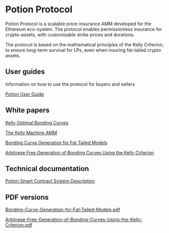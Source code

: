 # Potion Protocol

Potion Protocol is a scalable price-insurance AMM developed for the Ethereum eco-system. The protocol enables permissionless insurance for crypto-assets, with customisable strike prices and durations. 

The protocol is based on the mathematical principles of the Kelly Criterion, to ensure long-term survival for LPs, even when insuring fat-tailed crypto assets.

## User guides

Information on how to use the protocol for buyers and sellers

[Potion User Guide](Potion%20Pro%20d5a66/Potion%20Use%20ae014.md)

## White papers

[Kelly Optimal Bonding Curves](Potion%20Pro%20d5a66/Kelly%20Opti%20fe19e.md)

[The Kelly Machine AMM ](Potion%20Pro%20d5a66/The%20Kelly%20%206d196.md)

[Bonding Curve Generation for Fat Tailed Models](Potion%20Pro%20d5a66/Bonding%20Cu%20c6293.md)

[Arbitrage Free Generation of Bonding Curves Using the Kelly Criterion](Potion%20Pro%20d5a66/Arbitrage%20%2096038.md)

 

## Technical documentation

[Potion Smart Contract System Description](Potion%20Pro%20d5a66/Potion%20Sma%20d4dc9.md)

## PDF versions

[Bonding-Curve-Generation-for-Fat-Tailed-Models.pdf](Potion%20Pro%20d5a66/Bonding-Curve-Generation-for-Fat-Tailed-Models.pdf)

[Arbitrage-Free-Generation-of-Bonding-Curves-Using-the-Kelly-Criterion.pdf](Potion%20Pro%20d5a66/Arbitrage-Free-Generation-of-Bonding-Curves-Using-the-Kelly-Criterion.pdf)